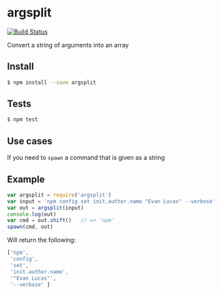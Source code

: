 # argsplit

[![Build Status](https://travis-ci.org/evanlucas/argsplit.svg)](https://travis-ci.org/evanlucas/argsplit)

Convert a string of arguments into an array

## Install

```bash
$ npm install --save argsplit
```

## Tests

```bash
$ npm test
```

## Use cases

If you need to `spawn` a command that is given as a string

## Example

```js
var argsplit = require('argsplit')
var input = 'npm config set init.author.name "Evan Lucas" --verbose'
var out = argsplit(input)
console.log(out)
var cmd = out.shift()   // => 'npm'
spawn(cmd, out)
```

Will return the following:

```js
['npm',
 'config',
 'set',
 'init.author.name',
 '"Evan Lucas"',
 '--verbose' ]
```
